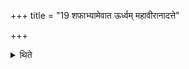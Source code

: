 +++
title = "19 शफाभ्यामेवात ऊर्ध्वम् महावीरानादत्ते"

+++

<details><summary>थिते</summary>

शफाभ्यामेवात ऊर्ध्वं महावीरानादत्ते १९
</details>

